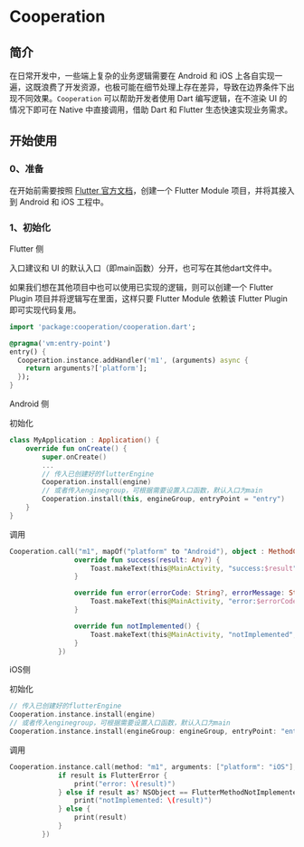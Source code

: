 # Cooperation

## 简介

在日常开发中，一些端上复杂的业务逻辑需要在 Android 和 iOS 上各自实现一遍，这既浪费了开发资源，也极可能在细节处理上存在差异，导致在边界条件下出现不同效果。`Cooperation` 可以帮助开发者使用 Dart 编写逻辑，在不渲染 UI 的情况下即可在 Native 中直接调用，借助 Dart 和 Flutter 生态快速实现业务需求。

## 开始使用

### 0、准备

在开始前需要按照 [Flutter 官方文档](https://docs.flutter.dev/development/add-to-app)，创建一个 Flutter Module 项目，并将其接入到 Android 和 iOS 工程中。

### 1、初始化

Flutter 侧

入口建议和 UI 的默认入口（即main函数）分开，也可写在其他dart文件中。

如果我们想在其他项目中也可以使用已实现的逻辑，则可以创建一个 Flutter Plugin 项目并将逻辑写在里面，这样只要 Flutter Module 依赖该 Flutter Plugin 即可实现代码复用。

```dart
import 'package:cooperation/cooperation.dart';

@pragma('vm:entry-point')
entry() {
  Cooperation.instance.addHandler('m1', (arguments) async {
    return arguments?['platform'];
  });
}
```

Android 侧

初始化

```kotlin
class MyApplication : Application() {
    override fun onCreate() {
        super.onCreate()
        ...
      	// 传入已创建好的flutterEngine
        Cooperation.install(engine)
      	// 或者传入enginegroup，可根据需要设置入口函数，默认入口为main
        Cooperation.install(this, engineGroup, entryPoint = "entry")
    }
}
```

调用

```kotlin
Cooperation.call("m1", mapOf("platform" to "Android"), object : MethodChannel.Result {
                override fun success(result: Any?) {
                    Toast.makeText(this@MainActivity, "success:$result", Toast.LENGTH_SHORT).show()
                }

                override fun error(errorCode: String?, errorMessage: String?, errorDetails: Any?) {
                    Toast.makeText(this@MainActivity, "error:$errorCode", Toast.LENGTH_SHORT).show()
                }

                override fun notImplemented() {
                    Toast.makeText(this@MainActivity, "notImplemented", Toast.LENGTH_SHORT).show()
                }
            })
```



iOS侧

初始化

```swift
// 传入已创建好的flutterEngine
Cooperation.instance.install(engine)
// 或者传入enginegroup，可根据需要设置入口函数，默认入口为main
Cooperation.instance.install(engineGroup: engineGroup, entryPoint: "entry")
```

调用

```swift
Cooperation.instance.call(method: "m1", arguments: ["platform": "iOS"], result: { (result) in
            if result is FlutterError {
                print("error: \(result)")
            } else if result as? NSObject == FlutterMethodNotImplemented {
                print("notImplemented: \(result)")
            } else {
                print(result)
            }
        })
```
